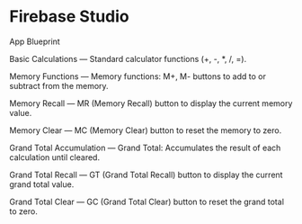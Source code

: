 # Firebase Studio

App Blueprint

Basic Calculations — Standard calculator functions (+, -, *, /, =).

Memory Functions — Memory functions: M+, M- buttons to add to or subtract from the memory.

Memory Recall — MR (Memory Recall) button to display the current memory value.

Memory Clear — MC (Memory Clear) button to reset the memory to zero.

Grand Total Accumulation — Grand Total: Accumulates the result of each calculation until cleared.

Grand Total Recall — GT (Grand Total Recall) button to display the current grand total value.

Grand Total Clear — GC (Grand Total Clear) button to reset the grand total to zero.

